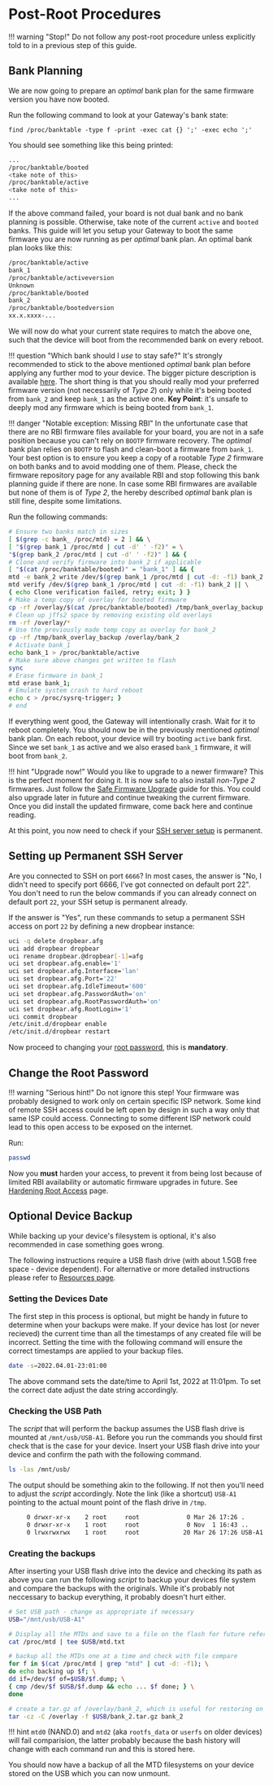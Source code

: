 # Post-Root Procedures

!!! warning "Stop!"
    Do not follow any post-root procedure unless explicitly told to in a previous step of this guide.

## Bank Planning

We are now going to prepare an *optimal* bank plan for the same firmware version you have now booted.

Run the following command to look at your Gateway's bank state:

```find /proc/banktable -type f -print -exec cat {} ';' -exec echo ';'```

You should see something like this being printed:

```bash
...
/proc/banktable/booted
<take note of this>
/proc/banktable/active
<take note of this>
...
```

If the above command failed, your board is not dual bank and no bank planning is possible. Otherwise, take note of the current `active` and `booted` banks.
This guide will let you setup your Gateway to boot the same firmware you are now running as per *optimal* bank plan. An optimal bank plan looks like this:

```bash
/proc/banktable/active
bank_1
/proc/banktable/activeversion
Unknown
/proc/banktable/booted
bank_2
/proc/banktable/bootedversion
xx.x.xxxx-...
```

We will now do what your current state requires to match the above one, such that the device will boot from the recommended bank on every reboot.

!!! question "Which bank should I _use_ to stay safe?"
    It's strongly recommended to stick to the above mentioned *optimal* bank plan before applying any further mod to your device. The bigger picture description is available [here](https://github.com/Ansuel/tch-nginx-gui/issues/514). The short thing is that you should really mod your preferred firmware version (not necessarily of *Type 2*) only while it's being booted from `bank_2` and keep `bank_1` as the active one.
    **Key Point**: it's unsafe to deeply mod any firmware which is being booted from `bank_1`.

!!! danger "Notable exception: Missing RBI"
    In the unfortunate case that there are no RBI firmware files available for your board, you are not in a safe position because you can't rely on `BOOTP` firmware recovery. The *optimal* bank plan relies on `BOOTP` to flash and clean-boot a firmware from `bank_1`. Your best option is to ensure you keep a copy of a rootable *Type 2* firmware on both banks and to avoid modding one of them. Please, check the firmware repository page for any available RBI and stop following this bank planning guide if there are none.
    In case some RBI firmwares are available but none of them is of *Type 2*, the hereby described *optimal* bank plan is still fine, despite some limitations.

Run the following commands:

```bash
# Ensure two banks match in sizes
[ $(grep -c bank_ /proc/mtd) = 2 ] && \
[ "$(grep bank_1 /proc/mtd | cut -d' ' -f2)" = \
"$(grep bank_2 /proc/mtd | cut -d' ' -f2)" ] && {
# Clone and verify firmware into bank_2 if applicable
[ "$(cat /proc/banktable/booted)" = "bank_1" ] && {
mtd -e bank_2 write /dev/$(grep bank_1 /proc/mtd | cut -d: -f1) bank_2 && \
mtd verify /dev/$(grep bank_1 /proc/mtd | cut -d: -f1) bank_2 || \
{ echo Clone verification failed, retry; exit; } }
# Make a temp copy of overlay for booted firmware
cp -rf /overlay/$(cat /proc/banktable/booted) /tmp/bank_overlay_backup
# Clean up jffs2 space by removing existing old overlays
rm -rf /overlay/*
# Use the previously made temp copy as overlay for bank_2
cp -rf /tmp/bank_overlay_backup /overlay/bank_2
# Activate bank_1
echo bank_1 > /proc/banktable/active
# Make sure above changes get written to flash
sync
# Erase firmware in bank_1
mtd erase bank_1;
# Emulate system crash to hard reboot
echo c > /proc/sysrq-trigger; }
# end
```

If everything went good, the Gateway will intentionally crash. Wait for it to reboot completely.
You should now be in the previously mentioned *optimal* bank plan. On each reboot, your device will try booting `active` bank first. Since we set `bank_1` as active and we also erased `bank_1` firmware, it will boot from `bank_2`.

!!! hint "Upgrade now!"
    Would you like to upgrade to a newer firmware? This is the perfect moment for doing it. It is now safe to also install *non-Type 2* firmwares. Just follow the [Safe Firmware Upgrade](../../Upgrade/) guide for this. You could also upgrade later in future and continue tweaking the current firmware. Once you did install the updated firmware, come back here and continue reading.

At this point, you now need to check if your [SSH server setup](#setting-up-permanent-ssh-server) is permanent.

## Setting up Permanent SSH Server

Are you connected to SSH on port `6666`? In most cases, the answer is "No, I didn't need to specify port 6666, I've got connected on default port 22". You don't need to run the below commands if you can already connect on default port `22`, your SSH setup is permanent already.

If the answer is "Yes", run these commands to setup a permanent SSH access on port `22` by defining a new dropbear instance:

```bash
uci -q delete dropbear.afg
uci add dropbear dropbear
uci rename dropbear.@dropbear[-1]=afg
uci set dropbear.afg.enable='1'
uci set dropbear.afg.Interface='lan'
uci set dropbear.afg.Port='22'
uci set dropbear.afg.IdleTimeout='600'
uci set dropbear.afg.PasswordAuth='on'
uci set dropbear.afg.RootPasswordAuth='on'
uci set dropbear.afg.RootLogin='1'
uci commit dropbear
/etc/init.d/dropbear enable
/etc/init.d/dropbear restart
```

Now proceed to changing your [root password](#change-the-root-password), this is **mandatory**.

## Change the Root Password

!!! warning "Serious hint!"
    Do not ignore this step! Your firmware was probably designed to work only on certain specific ISP network. Some kind of remote SSH access could be left open by design in such a way only that same ISP could access. Connecting to some different ISP network could lead to this open access to be exposed on the internet.

Run:

```bash
passwd
```

Now you **must** harden your access, to prevent it from being lost because of limited RBI availability or automatic firmware upgrades in future. See [Hardening Root Access](../../Hardening/) page.



## Optional Device Backup

While backing up your device's filesystem is optional, it's also recommended in case something goes wrong.

The following instructions require a USB flash drive (with about 1.5GB free space - device dependent). For alternative or more detailed instructions please refer to [Resources page](../../Resources/#making-dumps).


### Setting the Devices Date
The first step in this process is optional, but might be handy in future to determine when your backups were make. If your device has lost (or never recieved) the current time than all the timestamps of any created file will be incorrect. Setting the time with the following command will ensure the correct timestamps are applied to your backup files.

```bash
date -s=2022.04.01-23:01:00
```

The above command sets the date/time to April 1st, 2022 at 11:01pm. To set the correct date adjust the date string accordingly.

### Checking the USB Path
The _script_ that will perform the backup assumes the USB flash drive is mounted at ```/mnt/usb/USB-A1```. Before you run the commands you should first check that is the case for your device. Insert your USB flash drive into your device and confirm the path with the following command.

```bash
ls -las /mnt/usb/
```

The output should be something akin to the following. If not then you'll need to adjust the _script_ accordingly. Note the link (like a shortcut) ```USB-A1``` pointing to the actual mount point of the flash drive in ```/tmp```.

```bash
     0 drwxr-xr-x    2 root     root             0 Mar 26 17:26 .
     0 drwxr-xr-x    1 root     root             0 Nov  1 16:43 ..
     0 lrwxrwxrwx    1 root     root            20 Mar 26 17:26 USB-A1 -> /tmp/run/mountd/sda1
```

### Creating the backups
After inserting your USB flash drive into the device and checking its path as above you can run the following _script_ to backup your devices file system and compare the backups with the originals. While it's probably not neccessary to backup everything, it probably doesn't hurt either.

```bash
# Set USB path - change as appropriate if necessary 
USB="/mnt/usb/USB-A1"

# Display all the MTDs and save to a file on the flash for future reference
cat /proc/mtd | tee $USB/mtd.txt

# backup all the MTDs one at a time and check with file compare
for f in $(cat /proc/mtd | grep "mtd" | cut -d: -f1); \
do echo backing up $f; \
dd if=/dev/$f of=$USB/$f.dump; \
{ cmp /dev/$f $USB/$f.dump && echo ... $f done; } \
done

# create a tar.gz of /overlay/bank_2, which is useful for restoring on a file, by file basis
tar -cz -C /overlay -f $USB/bank_2.tar.gz bank_2
```

!!! hint ```mtd0``` (NAND.0) and ```mtd2``` (aka ```rootfs_data```  or ```userfs``` on older devices) will fail comparision, the latter probably because the bash history will change with each command run and this is stored here.

You should now have a backup of all the MTD filesystems on your device stored on the USB which you can now unmount.
